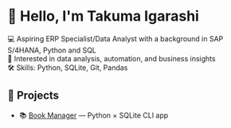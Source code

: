 # 👋 Hello, I'm Takuma Igarashi 

💻 Aspiring ERP Specialist/Data Analyst with a background in SAP S/4HANA, Python and SQL  
🔎 Interested in data analysis, automation, and business insights  
🛠️ Skills: Python, SQLite, Git, Pandas  

## 📂 Projects

- 📚 [Book Manager](https://github.com/TakIgg/book_manager) — Python × SQLite CLI app
